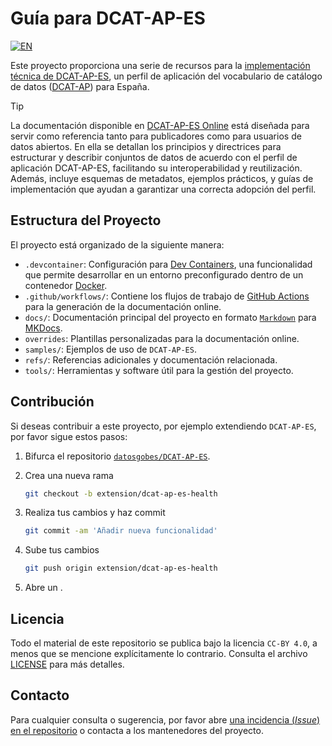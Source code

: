 # Guía para DCAT-AP-ES
[![EN](https://img.shields.io/badge/lang-EN-blue.svg)](README.en.md)

Este proyecto proporciona una serie de recursos para la [implementación técnica de DCAT-AP-ES](https://datos.gob.es/es/documentacion/etiquetas/normativas-3836), un perfil de aplicación del vocabulario de catálogo de datos ([DCAT-AP](https://datos.gob.es/es/documentacion/dcat-ap-perfil-de-aplicacion-de-dcat-para-portales-open-data-europeos)) para España.

> [!TIP]
> La documentación disponible en [DCAT-AP-ES Online](https://datosgobes.github.io/DCAT-AP-ES/) está diseñada para servir como referencia tanto para publicadores como para usuarios de datos abiertos. En ella se detallan los principios y directrices para estructurar y describir conjuntos de datos de acuerdo con el perfil de aplicación DCAT-AP-ES, facilitando su interoperabilidad y reutilización. Además, incluye esquemas de metadatos, ejemplos prácticos, y guías de implementación que ayudan a garantizar una correcta adopción del perfil.

## Estructura del Proyecto

El proyecto está organizado de la siguiente manera:

- `.devcontainer`: Configuración para [Dev Containers](https://containers.dev/implementors/spec/), una funcionalidad que permite desarrollar en un entorno preconfigurado dentro de un contenedor [Docker](https://docs.docker.com/).
- `.github/workflows/`: Contiene los flujos de trabajo de [GitHub Actions](https://docs.github.com/es/actions) para la generación de la documentación online.
- `docs/`: Documentación principal del proyecto en formato [`Markdown`](https://daringfireball.net/projects/markdown/syntax) para [MKDocs](https://www.mkdocs.org/getting-started/).
- `overrides`: Plantillas personalizadas para la documentación online.
- `samples/`: Ejemplos de uso de `DCAT-AP-ES`.
- `refs/`: Referencias adicionales y documentación relacionada.
- `tools/`: Herramientas y software útil para la gestión del proyecto.

## Contribución

Si deseas contribuir a este proyecto, por ejemplo extendiendo `DCAT-AP-ES`, por favor sigue estos pasos:

1. Bifurca el repositorio [`datosgobes/DCAT-AP-ES`](https://github.com/datosgobes/DCAT-AP-ES).
2. Crea una nueva rama 

    ```sh
    git checkout -b extension/dcat-ap-es-health
    ```

3. Realiza tus cambios y haz commit 

    ```sh
    git commit -am 'Añadir nueva funcionalidad'
    ```

4. Sube tus cambios 

    ```sh
    git push origin extension/dcat-ap-es-health
    ```

5. Abre un [](https://github.com/datosgobes/DCAT-AP-ES/pulls).


## Licencia

Todo el material de este repositorio se publica bajo la licencia `CC-BY 4.0`, a menos que se mencione explícitamente lo contrario. Consulta el archivo [LICENSE](./LICENSE) para más detalles.

## Contacto

Para cualquier consulta o sugerencia, por favor abre [una incidencia (*Issue*) en el repositorio](https://github.com/datosgobes/DCAT-AP-ES/issues) o contacta a los mantenedores del proyecto.